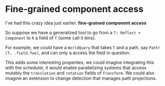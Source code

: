 # Fine-grained component access

I've had this crazy idea just earlier. **fine-grained component access**

So suppose we have a generalized tool to go from a `T: Reflect + Component` to
`R` a field of `T` (some call it lens).

For example, we could have a `WorldQuery` that takes `T` and a path,
say `Path![T, .field.foo]`, and can only a access the field in question.

This adds some interesting properties, we could imagine integrating
this with the scheduler, it would enable parallelizing systems that access
mutably the `translation` and `rotation` fields of `Transform`.
We could also imagine an extension to change detection
that manages path projections.